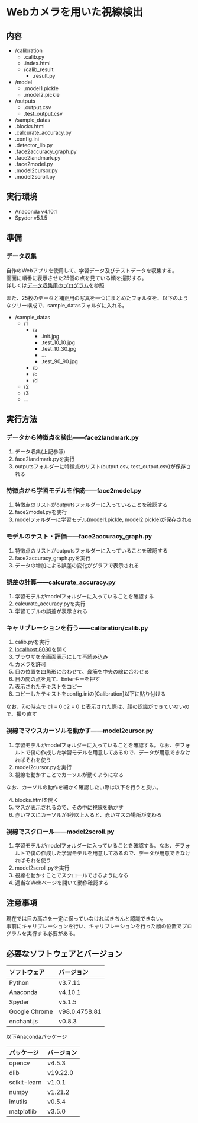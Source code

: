 # Webカメラを用いた視線検出

## 内容

+ /calibration
    + .calib.py
    + .index.html
    + /calib_result
        + .result.py
+ /model
    + .model1.pickle
    + .model2.pickle
+ /outputs
    + .output.csv
    + .test_output.csv
+ /sample_datas
+ .blocks.html
+ .calcurate_accuracy.py
+ .config.ini
+ .detector_lib.py
+ .face2accuracy_graph.py
+ .face2landmark.py
+ .face2model.py
+ .model2cursor.py
+ .model2scroll.py

## 実行環境

- Anaconda v4.10.1
- Spyder v5.1.5

## 準備

### データ収集

自作のWebアプリを使用して、学習データ及びテストデータを収集する。  
画面に順番に表示させた25個の点を見ている顔を撮影する。  
詳しくは[データ収集用のプログラム](https://github.com/shotaro27/facephoto)を参照

また、25枚のデータと補正用の写真を一つにまとめたフォルダを、以下のようなツリー構成で、sample_datasフォルダに入れる。

+ /sample_datas
    + /1
        + /a
            + .init.jpg
            + .test_10_10.jpg
            + .test_10_30.jpg
            + ...
            + .test_90_90.jpg
        + /b
        + /c
        + /d
    + /2
    + /3
    + ...

## 実行方法

### データから特徴点を検出――face2landmark.py
1. データ収集(上記参照)
2. face2landmark.pyを実行
3. outputsフォルダーに特徴点のリスト(output.csv, test_output.csv)が保存される

### 特徴点から学習モデルを作成――face2model.py
1. 特徴点のリストがoutputsフォルダーに入っていることを確認する
2. face2model.pyを実行
3. modelフォルダーに学習モデル(model1.pickle, model2.pickle)が保存される

### モデルのテスト・評価――face2accuracy_graph.py
1. 特徴点のリストがoutputsフォルダーに入っていることを確認する
2. face2accuracy_graph.pyを実行
3. データの増加による誤差の変化がグラフで表示される

### 誤差の計算――calcurate_accuracy.py
1. 学習モデルがmodelフォルダーに入っていることを確認する
2. calcurate_accuracy.pyを実行
3. 学習モデルの誤差が表示される

### キャリブレーションを行う――calibration/calib.py
1. calib.pyを実行
2. [localhost:8080](http://localhost:8080/)を開く
3. ブラウザを全画面表示にして再読み込み
4. カメラを許可
5. 目の位置を四角形に合わせて、鼻筋を中央の線に合わせる
6. 目の間の点を見て、Enterキーを押す
7. 表示されたテキストをコピー
8. コピーしたテキストをconfig.iniの[Calibration]以下に貼り付ける

なお、7.の時点で
c1 = 0
c2 = 0
と表示された際は、顔の認識ができていないので、撮り直す

### 視線でマウスカーソルを動かす――model2cursor.py
1. 学習モデルがmodelフォルダーに入っていることを確認する。なお、デフォルトで僕の作成した学習モデルを用意してあるので、データが用意できなければそれを使う
2. model2cursor.pyを実行
3. 視線を動かすことでカーソルが動くようになる

なお、カーソルの動作を細かく確認したい際は以下を行うと良い。

4. blocks.htmlを開く
5. マスが表示されるので、その中に視線を動かす
6. 赤いマスにカーソルが1秒以上入ると、赤いマスの場所が変わる

### 視線でスクロール――model2scroll.py
1. 学習モデルがmodelフォルダーに入っていることを確認する。なお、デフォルトで僕の作成した学習モデルを用意してあるので、データが用意できなければそれを使う
2. model2scroll.pyを実行
3. 視線を動かすことでスクロールできるようになる
4. 適当なWebページを開いて動作確認する

## 注意事項

現在では目の高さを一定に保っていなければきちんと認識できない。  
事前にキャリブレーションを行い、キャリブレーションを行った顔の位置でプログラムを実行する必要がある。

## 必要なソフトウェアとバージョン

|   ソフトウェア  |  バージョン  |
|:--------------|:---------------|
| Python        | v3.7.11        |
| Anaconda      | v4.10.1        |
| Spyder        | v5.1.5         |
| Google Chrome | v98.0.4758.81  |
| enchant.js    | v0.8.3         |

以下Anacondaパッケージ

|   パッケージ  |  バージョン  |
|:--------------|:---------------|
| opencv        | v4.5.3         |
| dlib          | v19.22.0       |
| scikit-learn  | v1.0.1         |
| numpy         | v1.21.2        |
| imutils       | v0.5.4         |
| matplotlib    | v3.5.0         |